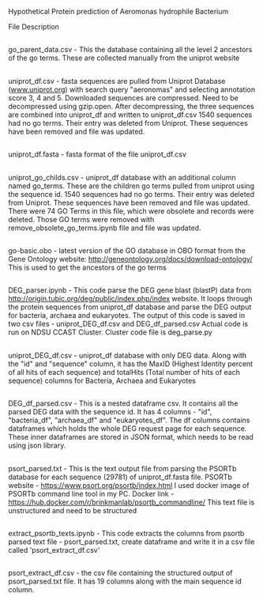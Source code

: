 Hypothetical Protein prediction of Aeromonas hydrophile Bacterium

File Description

##
go_parent_data.csv - This the database containing all the level 2 ancestors of the go terms. These are collected manually from the uniprot website

##
uniprot_df.csv - fasta sequences are pulled from Uniprot Database (www.uniprot.org) with search query "aeronomas" and selecting annotation score 3, 4 and 5. Downloaded sequences are compressed. Need to be decompressed using gzip.open. After decompressing, the three sequences are combined into uniprot_df and written to uniprot_df.csv
1540 sequences had no go terms. Their entry was deleted from Uniprot. These sequences have been removed and file was updated.

##
uniprot_df.fasta - fasta format of the file uniprot_df.csv

##
uniprot_go_childs.csv - uniprot_df database with an additional column named go_terms. These are the children go terms pulled from uniprot using the sequence id. 1540 sequences had no go terms. Their entry was deleted from Uniprot. These sequences have been removed and file was updated.
There were 74 GO Terms in this file, which were obsolete and records were deleted. Those GO terms were removed with remove_obsolete_go_terms.ipynb file and file was updated.

##
go-basic.obo - latest version of the GO database in OBO format from the Gene Ontology website: http://geneontology.org/docs/download-ontology/
This is used to get the ancestors of the go terms

##
DEG_parser.ipynb - This code parse the DEG gene blast (blastP) data from http://origin.tubic.org/deg/public/index.php/index website. It loops through the protein sequences from uniprot_df database and parse the DEG output for bacteria, archaea and eukaryotes. The output of this code is saved in two csv files - uniprot_DEG_df.csv and DEG_df_parsed.csv
Actual code is run on NDSU CCAST Cluster. Cluster code file is deg_parse.py

##
uniprot_DEG_df.csv - uniprot_df database with only DEG data. Along with the "id" and "sequence" column, it has the MaxID (Highest Identity percent of all hits of each sequence) and totalHits (Total number of hits of each sequence) columns for Bacteria, Archaea and Eukaryotes

##
DEG_df_parsed.csv - This is a nested dataframe csv. It contains all the parsed DEG data with the sequence id. It has 4 columns - "id", "bacteria_df", "archaea_df" and "eukaryotes_df". The df columns contains dataframes which holds the whole DEG request page for each sequence. These inner dataframes are stored in JSON format, which needs to be read using json library.

##
psort_parsed.txt - This is the text output file from parsing the PSORTb database for each sequence (29781) of uniprot_df.fasta file. PSORTb website - https://www.psort.org/psortb/index.html
I used docker image of PSORTb command line tool in my PC. Docker link - https://hub.docker.com/r/brinkmanlab/psortb_commandline/
This text file is unstructured and need to be structured

##
extract_psortb_texts.ipynb - This code extracts the columns from psortb parsed text file - psort_parsed.txt, create dataframe and write it in a csv file called 'psort_extract_df.csv'

##
psort_extract_df.csv - the csv file containing the structured output of psort_parsed.txt file. It has 19 columns along with the main sequence id column.





